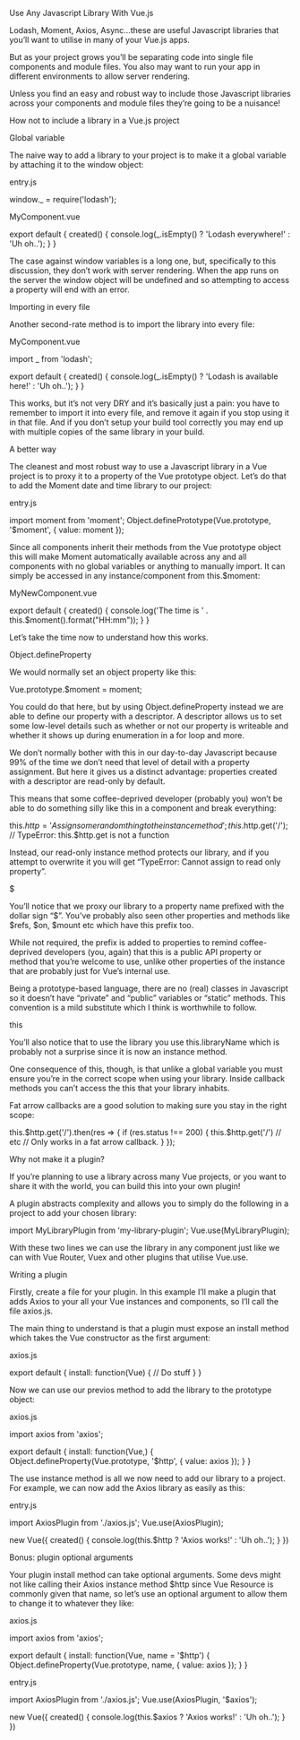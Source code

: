 
Use Any Javascript Library With Vue.js

  
Lodash, Moment, Axios, Async…these are useful Javascript libraries that you’ll want to utilise in many of your Vue.js apps.
 
But as your project grows you’ll be separating code into single file components and module files. You also may want to run your app in different environments to allow server rendering.
 
Unless you find an easy and robust way to include those Javascript libraries across your components and module files they’re going to be a nuisance!
 
How not to include a library in a Vue.js project

 
Global variable

 
The naive way to add a library to your project is to make it a global variable by attaching it to the window object:
 
entry.js
 
window._ = require('lodash');
 
MyComponent.vue
 
export default {
  created() {
    console.log(_.isEmpty() ? 'Lodash everywhere!' : 'Uh oh..');
  }
}
 
The case against window variables is a long one, but, specifically to this discussion, they don’t work with server rendering. When the app runs on the server the window object will be undefined and so attempting to access a property will end with an error.
 
Importing in every file

 
Another second-rate method is to import the library into every file:
 
MyComponent.vue
 
import _ from 'lodash';

export default {
  created() {
    console.log(_.isEmpty() ? 'Lodash is available here!' : 'Uh oh..');
  }
}
 
This works, but it’s not very DRY and it’s basically just a pain: you have to remember to import it into every file, and remove it again if you stop using it in that file. And if you don’t setup your build tool correctly you may end up with multiple copies of the same library in your build.
 
A better way

  
The cleanest and most robust way to use a Javascript library in a Vue project is to proxy it to a property of the Vue prototype object. Let’s do that to add the Moment date and time library to our project:
 
entry.js
 
import moment from 'moment';
Object.definePrototype(Vue.prototype, '$moment', { value: moment });
 
Since all components inherit their methods from the Vue prototype object this will make Moment automatically available across any and all components with no global variables or anything to manually import. It can simply be accessed in any instance/component from this.$moment:
 
MyNewComponent.vue
 
export default {
  created() {
    console.log('The time is ' . this.$moment().format("HH:mm"));
  }
}
 
Let’s take the time now to understand how this works.
 
Object.defineProperty

 
We would normally set an object property like this:
 
Vue.prototype.$moment = moment;
 
You could do that here, but by using Object.defineProperty instead we are able to define our property with a descriptor. A descriptor allows us to set some low-level details such as whether or not our property is writeable and whether it shows up during enumeration in a for loop and more.
 
We don’t normally bother with this in our day-to-day Javascript because 99% of the time we don’t need that level of detail with a property assignment. But here it gives us a distinct advantage: properties created with a descriptor are read-only by default.
 
This means that some coffee-deprived developer (probably you) won’t be able to do something silly like this in a component and break everything:
 
this.$http = 'Assign some random thing to the instance method';
this.$http.get('/'); // TypeError: this.$http.get is not a function
 
Instead, our read-only instance method protects our library, and if you attempt to overwrite it you will get “TypeError: Cannot assign to read only property”.
 
$

 
You’ll notice that we proxy our library to a property name prefixed with the dollar sign “$”. You’ve probably also seen other properties and methods like $refs, $on, $mount etc which have this prefix too.
 
While not required, the prefix is added to properties to remind coffee-deprived developers (you, again) that this is a public API property or method that you’re welcome to use, unlike other properties of the instance that are probably just for Vue’s internal use.
 
Being a prototype-based language, there are no (real) classes in Javascript so it doesn’t have “private” and “public” variables or “static” methods. This convention is a mild substitute which I think is worthwhile to follow.
 
this

 
You’ll also notice that to use the library you use this.libraryName which is probably not a surprise since it is now an instance method.
 
One consequence of this, though, is that unlike a global variable you must ensure you’re in the correct scope when using your library. Inside callback methods you can’t access the this that your library inhabits.
 
Fat arrow callbacks are a good solution to making sure you stay in the right scope:
 
this.$http.get('/').then(res => {
  if (res.status !== 200) {
    this.$http.get('/') // etc
    // Only works in a fat arrow callback.
  }
});
 
Why not make it a plugin?

 
If you’re planning to use a library across many Vue projects, or you want to share it with the world, you can build this into your own plugin!
 
A plugin abstracts complexity and allows you to simply do the following in a project to add your chosen library:
 
import MyLibraryPlugin from 'my-library-plugin';
Vue.use(MyLibraryPlugin);
 
With these two lines we can use the library in any component just like we can with Vue Router, Vuex and other plugins that utilise Vue.use.
 
Writing a plugin

 
Firstly, create a file for your plugin. In this example I’ll make a plugin that adds Axios to your all your Vue instances and components, so I’ll call the file axios.js.
 
The main thing to understand is that a plugin must expose an install method which takes the Vue constructor as the first argument:
 
axios.js
 
export default {
  install: function(Vue) {
    // Do stuff
  }
}
 
Now we can use our previos method to add the library to the prototype object:
 
axios.js
 
import axios from 'axios';

export default {
  install: function(Vue,) {
    Object.defineProperty(Vue.prototype, '$http', { value: axios });
  }
}
 
The use instance method is all we now need to add our library to a project. For example, we can now add the Axios library as easily as this:
 
entry.js
 
import AxiosPlugin from './axios.js';
Vue.use(AxiosPlugin);

new Vue({
  created() {
    console.log(this.$http ? 'Axios works!' : 'Uh oh..');
  }
})
 
Bonus: plugin optional arguments

 
Your plugin install method can take optional arguments. Some devs might not like calling their Axios instance method $http since Vue Resource is commonly given that name, so let’s use an optional argument to allow them to change it to whatever they like:
 
axios.js
 
import axios from 'axios';

export default {
  install: function(Vue, name = '$http') {
    Object.defineProperty(Vue.prototype, name, { value: axios });
  }
}
 
entry.js
 
import AxiosPlugin from './axios.js';
Vue.use(AxiosPlugin, '$axios');

new Vue({
  created() {
    console.log(this.$axios ? 'Axios works!' : 'Uh oh..');
  }
})
 